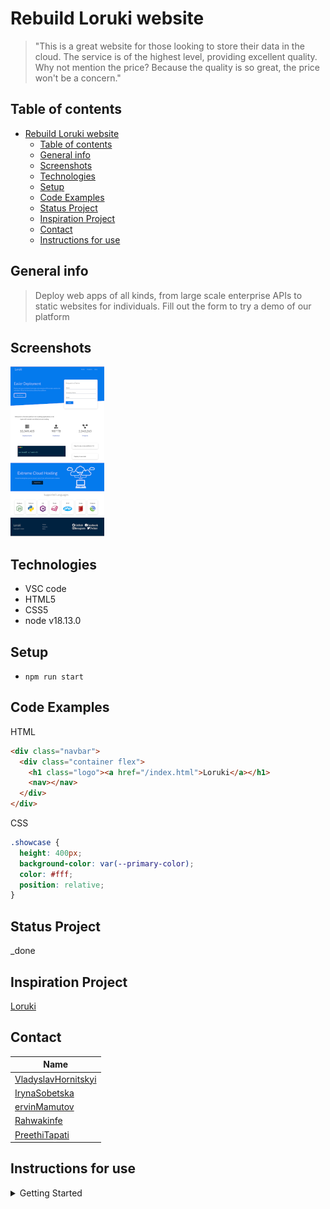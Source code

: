 # Rebuild Loruki website

> "This is a great website for those looking to store their data in the cloud.
> The service is of the highest level, providing excellent quality. Why not
> mention the price? Because the quality is so great, the price won't be a
> concern."

## Table of contents

- [Rebuild Loruki website](#rebuild-loruki-website)
  - [Table of contents](#table-of-contents)
  - [General info](#general-info)
  - [Screenshots](#screenshots)
  - [Technologies](#technologies)
  - [Setup](#setup)
  - [Code Examples](#code-examples)
  - [Status Project](#status-project)
  - [Inspiration Project](#inspiration-project)
  - [Contact](#contact)
  - [Instructions for use](#instructions-for-use)

## General info

> Deploy web apps of all kinds, from large scale enterprise APIs to static
> websites for individuals. Fill out the form to try a demo of our platform

## Screenshots

![screenshot](public/Loruki-screenshot.png)

## Technologies

- VSC code
- HTML5
- CSS5
- node v18.13.0

## Setup

- `npm run start`

## Code Examples

HTML

```html
<div class="navbar">
  <div class="container flex">
    <h1 class="logo"><a href="/index.html">Loruki</a></h1>
    <nav></nav>
  </div>
</div>
```

CSS

```css
.showcase {
  height: 400px;
  background-color: var(--primary-color);
  color: #fff;
  position: relative;
}
```

## Status Project

\_done

## Inspiration Project

[Loruki](https://zen-carson-c10c9f.netlify.app/index.html)

## Contact

| Name                                                          |
| ------------------------------------------------------------- |
| [VladyslavHornitskyi](https://github.com/VladyslavHornitskyi) |
| [IrynaSobetska](https://github.com/IrynaSobetska)             |
| [ervinMamutov](https://github.com/ervinMamutov)               |
| [Rahwakinfe](https://github.com/Rahwakinfe)                   |
| [PreethiTapati](https://github.com/PreethiTapati)             |

## Instructions for use

<details>
  <summary>Getting Started</summary>

  <!-- a guide to using this repository -->

1. `git clone git@github.com:HackYourFutureBelgium/template-markdown.git` 2.
   `cd template-markdown` 3. `npm install` ## Code Quality Checks -
   `npm run format`: Makes sure all the code in this repository is
   well-formatted (looks good). - `npm run lint:ls`: Checks to make sure all
   folder and file names match the repository conventions. - `npm run lint:md`:
   Will lint all of the Markdown files in this repository. - `npm run lint:css`:
   Will lint all of the CSS files in this repository. - `npm run validate:html`:
   Validates all HTML files in your project. - `npm run spell-check`: Goes
   through all the files in this repository looking for words it doesn't
   recognize. Just because it says something is a mistake doesn't mean it is! It
   doesn't know every word in the world. You can add new correct words to the
   [./.cspell.json](./.cspell.json) file so they won't cause an error. -
   `npm run accessibility -- ./path/to/file.html`: Runs an accessibility
   analysis on all HTML files in the given path and writes the report to
   `/accessibility_report` ## Continuous Integration (CI) When you open a PR to
   `main`/`master` in your repository, GitHub will automatically do a linting
   check on the code in this repository, you can see this in
   the[./.github/workflows/lint.yml](./.github/workflows/lint.yml) file. If the
   linting fails, you will not be able to merge the PR. You can double check
   that your code will pass before pushing by running the code quality scripts
   locally. ## Repo Setup - Give each member **_write_** access to the repo (if
   it's a group project) - Turn on GitHub Pages and put a link to your website
   in the repo's description - Turn on GitHub Actions - In _General_ Section >
   check **Discussions** - In the _Branches_ section of your repo's settings
   make sure the `master`/`main` branch must: - "_Require a pull request before
   merging_" - "_Require approvals_" - "_Dismiss stale pull request approvals
   when new commits are pushed_" - "_Require status checks to pass before
   merging_" - "_Require branches to be up to date before merging_" - "_Do not
   allow bypassing the above settings_"

</details>
